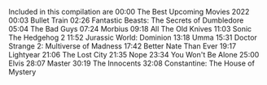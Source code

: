 Included in this compilation are
00:00 The Best Upcoming Movies 2022
00:03 Bullet Train
02:26 Fantastic Beasts: The Secrets of Dumbledore
05:04 The Bad Guys
07:24 Morbius
09:18 All The Old Knives
11:03 Sonic The Hedgehog 2
11:52 Jurassic World: Dominion
13:18 Umma
15:31 Doctor Strange 2: Multiverse of Madness
17:42 Better Nate Than Ever
19:17 Lightyear
21:06 The Lost City
21:35 Nope
23:34 You Won't Be Alone
25:00 Elvis
28:07 Master
30:19 The Innocents
32:08 Constantine: The House of Mystery

